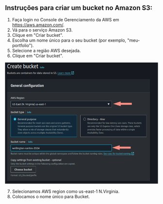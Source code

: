 <body>
    <h2>Instruções para criar um bucket no Amazon S3:</h2>
    <ol>
        <li>Faça login no Console de Gerenciamento da AWS em <a href="https://aws.amazon.com/">https://aws.amazon.com/</a>.</li>
        <li>Vá para o serviço Amazon S3.</li>
        <li>Clique em "Criar bucket".</li>
        <li>Escolha um nome único para o seu bucket (por exemplo, "meu-portfolio").</li>
        <li>Selecione a região AWS desejada.</li>
        <li>Clique em "Criar bucket".</li>
    </ol>

<div>
    <img src="img/01.drawio.png" alt="Descrição da imagem" height="400" width="800">
</div>

<ol start="7">
    <li>Selecionamos AWS region como us-east-1 N.Virginia.</li>
    <li>Colocamos o nome único para Bucket.</li>
</ol>
</body>